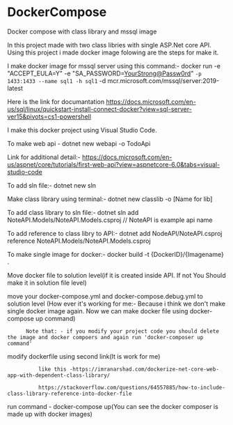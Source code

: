 # DockerCompose
Docker compose with class library and mssql image

In this project made with two class libries with single ASP.Net core API. Using this project i made docker image folowing are the steps for make it.

I make docker image for mssql server using this command:- docker run -e "ACCEPT_EULA=Y" -e "SA_PASSWORD=<YourStrong@Passw0rd>" `
   -p 1433:1433 --name sql1 -h sql1 `
   -d mcr.microsoft.com/mssql/server:2019-latest
   
   Here is the link for documantation https://docs.microsoft.com/en-us/sql/linux/quickstart-install-connect-docker?view=sql-server-ver15&pivots=cs1-powershell

I make this docker project using Visual Studio Code.

To make web api - dotnet new webapi -o TodoApi

Link for additional detail:- https://docs.microsoft.com/en-us/aspnet/core/tutorials/first-web-api?view=aspnetcore-6.0&tabs=visual-studio-code

To add sln file:- dotnet new  sln

Make class library using terminal:- dotnet new classlib -o [Name for lib]

To add class library to sln file:- dotnet sln add NoteAPI.Models/NoteAPI.Models.csproj // NoteAPI is example api name

To add reference to class libry to API:- dotnet add NodeAPI/NoteAPI.csproj reference NoteAPI.Models/NoteAPI.Models.csproj

To make single image for docker:- docker build -t {DockerID}/{Imagename} .

Move docker file to solution level(if it is created inside API. If not You Should make it in solution file level)

move your docker-compose.yml and docker-compose.debug.yml to solution level (How ever it's working for me:- 
          Because i think we don't make single docker image again. Now we can make docker file using docker-compose up command)
          
          Note that: - if you modify your project code you should delete the image and docker compoers and again run 'docker-composer up command'

modify dockerfile using second link(It is work for me)

              like this -https://imranarshad.com/dockerize-net-core-web-app-with-dependent-class-library/

              https://stackoverflow.com/questions/64557885/how-to-include-class-library-reference-into-docker-file

run command - docker-compose up(You can see the docker composer is made up with docker images)








